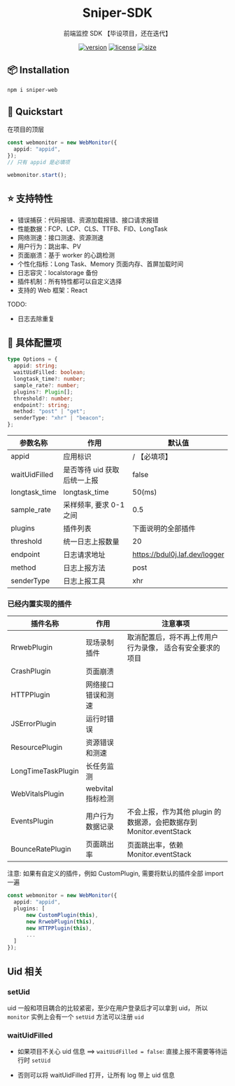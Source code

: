 <div align="center">

# Sniper-SDK

前端监控 SDK 【毕设项目，还在迭代】

[![version](https://img.shields.io/npm/v/sniper-web?style=for-the-badge)](https://www.npmjs.com/package/sniper-web)
[![license](https://img.shields.io/npm/l/sniper-web?style=for-the-badge)](https://github.com/erhulee/sniper-sdk/blob/main/LICENSE)
[![size](https://img.shields.io/bundlephobia/minzip/sniper-sdk?style=for-the-badge)](https://bundlephobia.com/result?p=sniper-sdk)

</div>

## 📦 Installation

```bash
npm i sniper-web
```

## 🎯 Quickstart

在项目的顶层

```typescript
const webmonitor = new WebMonitor({
  appid: "appid",
});
// 只有 appid 是必填项

webmonitor.start();
```

## ⭐️ 支持特性

- 错误捕获：代码报错、资源加载报错、接口请求报错
- 性能数据：FCP、LCP、CLS、TTFB、FID、LongTask
- 网络测速：接口测速、资源测速
- 用户行为：跳出率、PV
- 页面崩溃：基于 worker 的心跳检测
- 个性化指标：Long Task、Memory 页面内存、首屏加载时间
- 日志容灾：localstorage 备份
- 插件机制：所有特性都可以自定义选择
- 支持的 Web 框架：React

TODO: 
- 日志去除重复


## 🎲 具体配置项

```typescript
type Options = {
  appid: string;
  waitUidFilled: boolean;
  longtask_time?: number;
  sample_rate?: number;
  plugins?: Plugin[];
  threshold?: number;
  endpoint?: string;
  method: "post" | "get";
  senderType: "xhr" | "beacon";
};
```

| 参数名称      | 作用                        | 默认值                        |
| ------------- | --------------------------- | ----------------------------- |
| appid         | 应用标识                    | / 【必填项】                  |
| waitUidFilled | 是否等待 uid 获取后统一上报 | false                         |
| longtask_time | longtask_time               | 50(ms)                        |
| sample_rate   | 采样频率, 要求 0-1 之间     | 0.5                           |
| plugins       | 插件列表                    | 下面说明的全部插件            |
| threshold     | 统一日志上报数量            | 20                            |
| endpoint      | 日志请求地址                | https://bdul0j.laf.dev/logger |
| method        | 日志上报方法                | post                          |
| senderType    | 日志上报工具                | xhr                           |

### 已经内置实现的插件

| 插件名称           | 作用               | 注意事项                                                            |
| ------------------ | ------------------ | ------------------------------------------------------------------- |
| RrwebPlugin        | 现场录制插件       | 取消配置后，将不再上传用户行为录像， 适合有安全要求的项目           |
| CrashPlugin        | 页面崩溃           |                                                                     |
| HTTPPlugin         | 网络接口错误和测速 |                                                                     |
| JSErrorPlugin      | 运行时错误         |                                                                     |
| ResourcePlugin     | 资源错误和测速     |                                                                     |
| LongTimeTaskPlugin | 长任务监测         |                                                                     |
| WebVitalsPlugin    | webvital 指标检测  |                                                                     |
| EventsPlugin       | 用户行为数据记录   | 不会上报，作为其他 plugin 的数据源，会把数据存到 Monitor.eventStack |
| BounceRatePlugin   | 页面跳出率         | 页面跳出率，依赖 Monitor.eventStack                                 |

注意: 如果有自定义的插件，例如 CustomPlugin, 需要将默认的插件全部 import 一遍

```typescript
const webmonitor = new WebMonitor({
  appid: "appid",
  plugins: [
      new CustomPlugin(this),
      new RrwebPlugin(this),
      new HTTPPlugin(this),
      ...
  ]
});

```

## Uid 相关

### setUid

uid 一般和项目耦合的比较紧密，至少在用户登录后才可以拿到 uid，
所以 `monitor` 实例上会有一个 `setUid` 方法可以注册 `uid`

### waitUidFilled

- 如果项目不关心 uid 信息 ==> `waitUidFilled = false`: 直接上报不需要等待运行时 `setUid`

- 否则可以将 waitUidFilled 打开，让所有 log 带上 uid 信息
